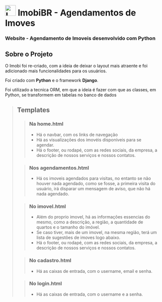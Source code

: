 <h1><img src="https://cdn.discordapp.com/attachments/897304698468565022/932425051515551764/logo.png" alt="Logo Imobi" width="35px"> ImobiBR - Agendamentos de Imoves</h1>

<h3>Website - Agendamento de Imoveis desenvolvido com Python</h3>

<h2>Sobre o Projeto</h2>
<p>O Imobi foi re-criado, com a ideia de deixar o layout mais atraente e foi adicionado mais funcionalidades para os usuários.</p>
<p>Foi criado com <b>Python</b> e o framework <b>Django</b>.</p>
<p>Foi utilizado a tecnica ORM, em que a ideia é fazer com que as classes, em Python, se transformem em tabelas no banco de dados</p>

##

> ## Templates
>
> > ### Na home.html
> > - Há o navbar, com os links de navegação
> > - Há as visualizações dos imovéis disponíveis para se agendar.
> > - Há o footer, ou rodapé, com as redes sociais, da empresa, a descrição de nossos serviços e nossos contatos.
> 
> 
> > ### Nos agendamentos.html
> > - Há os imoveis agendados para visitas, no entanto se não houver nada agendado, como se fosse, a primeira visita do usuário, irá disparar um mensagem de aviso,
que não há nada agendado.
> 
> > ### No imovel.html
> > - Além do proprio imovel, há as informações essencias do mesmo, como a descrição, a região, a quantidade de quartos e o tamanho do imóvel.
> > - Se caso tiver, mais de um imovel, na mesma região, terá um lista de sugestões de imoves logo abaixo.
> > - Há o footer, ou rodapé, com as redes sociais, da empresa, a descrição de nossos serviços e nossos contatos.
> 
> > ### No cadastro.html
> > - Há as caixas de entrada, com o username, email e senha.
> 
> > ### No login.html
> > - Há as caixas de entrada, com o username e a senha.
